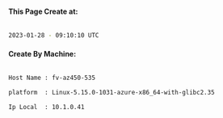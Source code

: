 
   
#### This Page Create at:

```bash

2023-01-28 - 09:10:10 UTC

```

#### Create By Machine:

```bash

Host Name : fv-az450-535

platform  : Linux-5.15.0-1031-azure-x86_64-with-glibc2.35

Ip Local  : 10.1.0.41

```

